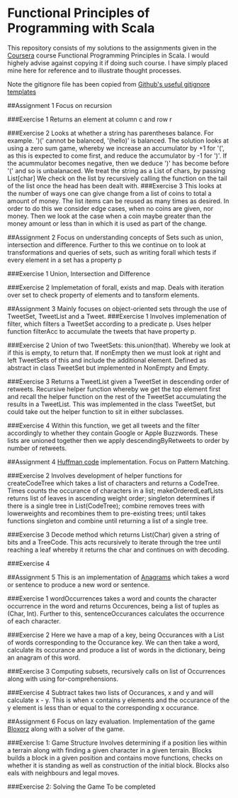 
# Functional Principles of Programming with Scala

This repository consists of my solutions to the assignments given in the [Coursera](https://www.coursera.org) course Functional Programming Principles in Scala. I would highely advise against copying it if doing such course. I have simply placed mine here for reference and to illustrate thought processes.

Note the gitignore file has been copied from [Github's useful gitignore templates](https://github.com/github/gitignore)

##Assignment 1
Focus on recursion

###Exercise 1
Returns an element at column c and row r

###Exercise 2
Looks at whether a string has parentheses balance. For example. ')(' cannot be balanced, '(hello)' is balanced. The solution looks at using a zero sum game, whereby we increase an accumulator by +1 for '(', as this is expected to come first, and reduce the accumulator by -1 for ')'. If the acummulator becomes negative, then we deduce ')' has become before '(' and so is unbalanaced. We treat the string as a List of chars, by passing List[char] We check on the list by recursively calling the function on the tail of the list once the head has been dealt with.
###Exercise 3
This looks at the number of ways one can give change from a list of coins to total a amount of money. The list items can be reused as many times as desired. In order to do this we consider edge cases, when no coins are given, nor money. Then we look at the case when a coin maybe greater than the money amount or less than in which it is used as part of the change.

##Assignment 2
Focus on understanding concepts of Sets such as union, intersection and difference. Further to this we continue on to look at transformations and queries of sets, such as writing forall which tests if every element in a set has a property p

###Exercise 1
Union, Intersection and Difference

###Exercise 2
Implemetation of forall, exists and map. Deals with iteration over set to check property of elements and to tansform elements.

##Assignment 3
Mainly focuses on object-oriented sets through the use of TweetSet, TweetList and a Tweet. 
###Exercise 1
Involves implemenation of filter, which filters a TweetSet according to a predicate p. Uses helper function filterAcc to accumulate the tweets that have property p.

###Exercise 2
Union of two TweetSets: this.union(that). Whereby we look at if this is empty, to return that. If nonEmpty then we must look at right and left TweetSets of this and include the additional element. Defined as abstract in class TweetSet but implemented in NonEmpty and Empty.

###Exercise 3
Returns a TweetList given a TweetSet in descending order of retweets. Recursive helper function whereby we get the top element first and recall the helper function on the rest of the TweetSet accumulating the results in a TweetList. This was implemented in the class TweetSet, but could take out the helper function to sit in either subclasses.

###Exercise 4
Within this function, we get all tweets and the filter accordingly to whether they contain Google or Apple Buzzwords. These lists are unioned together then we apply descendingByRetweets to order by number of retweets.

##Assignment 4 
[Huffman code](http://en.wikipedia.org/wiki/Huffman_coding) implementation. Focus on Pattern Matching. 

###Exercise 2
Involves development of helper functions for createCodeTree which takes a list of characters and returns a CodeTree. Times counts the occurance of characters in a list; makeOrderedLeafLists returns list of leaves in ascending weight order; singleton determines if there is a single tree in List(CodeTree); combine removes trees with lowerweights and recombines them to pre-existing trees; until takes functions singleton and combine until returning a list of a single tree.

###Exercise 3
Decode method which returns List(Char) given a string of bits and a TreeCode. This acts recursively to iterate through the tree until reaching a leaf whereby it returns the char and continues on with decoding. 

###Exercise 4

##Assignment 5
This is an implementation of [Anagrams](http://en.wikipedia.org/wiki/Anagram) which takes a word or sentence to produce a new word or sentence.

###Exercise 1
wordOccurrences takes a word and counts the character occurrence in the word and returns Occurences, being a list of tuples as (Char, Int). Further to this, sentenceOccurances calculates the occurrence of each character.

###Exercise 2
Here we have a map of a key, being Occurances with a List of words corresponding to the Occurance key. We can then take a word, calculate its occurance and produce a list of words in the dictionary, being an anagram of this word.

###Exercise 3
Computing subsets, recursively calls on  list of Occurrences along with using for-comprehensions.

###Exercise 4
Subtract takes two lists of Occurances, x and y and will calculate x - y. This is when x contains y elements and the occurance of the y element is less than or equal to the corresponding x occurance.

##Assignment 6
Focus on lazy evaluation. Implementation of the game [Bloxorz](http://www.coolmath-games.com/0-bloxorz/index.html) along with a solver of the game.

###Exercise 1: Game Structure
Involves determining if a position lies within a terrain along with finding a given character in a given terrain. Blocks builds a block in a given position and contains move functions, checks on whether it is standing as well as construction of the initial block. Blocks also eals with neighbours and legal moves. 

###Exercise 2: Solving the Game
To be completed
 
